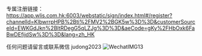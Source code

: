 专属注册链接：https://app.wlis.com.hk:6003/webstatic/sign/index.html#/register?channelId=KlbwrrpHPB%2Bti%2FMV2%2BGK5w%3D%3D&customerSourceId=EWKGdJkn%2BltRDegG5qLZJg%3D%3D&aeCode=gKy%2FHbOxk6FaBwDEfijdSw%3D%3D&lang=zh_HK

任何问题请留言或联系微信 judong2023
![WechatIMG13](https://github.com/user-attachments/assets/61616334-feed-4915-b82e-43a39936eed8)
